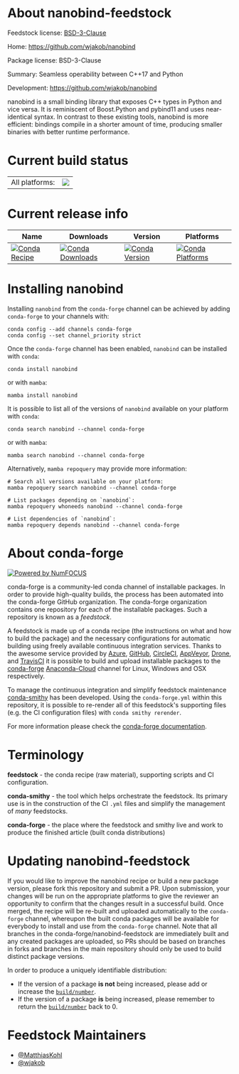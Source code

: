 About nanobind-feedstock
========================

Feedstock license: [BSD-3-Clause](https://github.com/conda-forge/nanobind-feedstock/blob/main/LICENSE.txt)

Home: https://github.com/wjakob/nanobind

Package license: BSD-3-Clause

Summary: Seamless operability between C++17 and Python

Development: https://github.com/wjakob/nanobind

nanobind is a small binding library that exposes C++ types in Python and
vice versa. It is reminiscent of Boost.Python and pybind11 and uses
near-identical syntax. In contrast to these existing tools, nanobind is
more efficient: bindings compile in a shorter amount of time, producing
smaller binaries with better runtime performance.


Current build status
====================


<table><tr><td>All platforms:</td>
    <td>
      <a href="https://dev.azure.com/conda-forge/feedstock-builds/_build/latest?definitionId=17658&branchName=main">
        <img src="https://dev.azure.com/conda-forge/feedstock-builds/_apis/build/status/nanobind-feedstock?branchName=main">
      </a>
    </td>
  </tr>
</table>

Current release info
====================

| Name | Downloads | Version | Platforms |
| --- | --- | --- | --- |
| [![Conda Recipe](https://img.shields.io/badge/recipe-nanobind-green.svg)](https://anaconda.org/conda-forge/nanobind) | [![Conda Downloads](https://img.shields.io/conda/dn/conda-forge/nanobind.svg)](https://anaconda.org/conda-forge/nanobind) | [![Conda Version](https://img.shields.io/conda/vn/conda-forge/nanobind.svg)](https://anaconda.org/conda-forge/nanobind) | [![Conda Platforms](https://img.shields.io/conda/pn/conda-forge/nanobind.svg)](https://anaconda.org/conda-forge/nanobind) |

Installing nanobind
===================

Installing `nanobind` from the `conda-forge` channel can be achieved by adding `conda-forge` to your channels with:

```
conda config --add channels conda-forge
conda config --set channel_priority strict
```

Once the `conda-forge` channel has been enabled, `nanobind` can be installed with `conda`:

```
conda install nanobind
```

or with `mamba`:

```
mamba install nanobind
```

It is possible to list all of the versions of `nanobind` available on your platform with `conda`:

```
conda search nanobind --channel conda-forge
```

or with `mamba`:

```
mamba search nanobind --channel conda-forge
```

Alternatively, `mamba repoquery` may provide more information:

```
# Search all versions available on your platform:
mamba repoquery search nanobind --channel conda-forge

# List packages depending on `nanobind`:
mamba repoquery whoneeds nanobind --channel conda-forge

# List dependencies of `nanobind`:
mamba repoquery depends nanobind --channel conda-forge
```


About conda-forge
=================

[![Powered by
NumFOCUS](https://img.shields.io/badge/powered%20by-NumFOCUS-orange.svg?style=flat&colorA=E1523D&colorB=007D8A)](https://numfocus.org)

conda-forge is a community-led conda channel of installable packages.
In order to provide high-quality builds, the process has been automated into the
conda-forge GitHub organization. The conda-forge organization contains one repository
for each of the installable packages. Such a repository is known as a *feedstock*.

A feedstock is made up of a conda recipe (the instructions on what and how to build
the package) and the necessary configurations for automatic building using freely
available continuous integration services. Thanks to the awesome service provided by
[Azure](https://azure.microsoft.com/en-us/services/devops/), [GitHub](https://github.com/),
[CircleCI](https://circleci.com/), [AppVeyor](https://www.appveyor.com/),
[Drone](https://cloud.drone.io/welcome), and [TravisCI](https://travis-ci.com/)
it is possible to build and upload installable packages to the
[conda-forge](https://anaconda.org/conda-forge) [Anaconda-Cloud](https://anaconda.org/)
channel for Linux, Windows and OSX respectively.

To manage the continuous integration and simplify feedstock maintenance
[conda-smithy](https://github.com/conda-forge/conda-smithy) has been developed.
Using the ``conda-forge.yml`` within this repository, it is possible to re-render all of
this feedstock's supporting files (e.g. the CI configuration files) with ``conda smithy rerender``.

For more information please check the [conda-forge documentation](https://conda-forge.org/docs/).

Terminology
===========

**feedstock** - the conda recipe (raw material), supporting scripts and CI configuration.

**conda-smithy** - the tool which helps orchestrate the feedstock.
                   Its primary use is in the construction of the CI ``.yml`` files
                   and simplify the management of *many* feedstocks.

**conda-forge** - the place where the feedstock and smithy live and work to
                  produce the finished article (built conda distributions)


Updating nanobind-feedstock
===========================

If you would like to improve the nanobind recipe or build a new
package version, please fork this repository and submit a PR. Upon submission,
your changes will be run on the appropriate platforms to give the reviewer an
opportunity to confirm that the changes result in a successful build. Once
merged, the recipe will be re-built and uploaded automatically to the
`conda-forge` channel, whereupon the built conda packages will be available for
everybody to install and use from the `conda-forge` channel.
Note that all branches in the conda-forge/nanobind-feedstock are
immediately built and any created packages are uploaded, so PRs should be based
on branches in forks and branches in the main repository should only be used to
build distinct package versions.

In order to produce a uniquely identifiable distribution:
 * If the version of a package **is not** being increased, please add or increase
   the [``build/number``](https://docs.conda.io/projects/conda-build/en/latest/resources/define-metadata.html#build-number-and-string).
 * If the version of a package **is** being increased, please remember to return
   the [``build/number``](https://docs.conda.io/projects/conda-build/en/latest/resources/define-metadata.html#build-number-and-string)
   back to 0.

Feedstock Maintainers
=====================

* [@MatthiasKohl](https://github.com/MatthiasKohl/)
* [@wjakob](https://github.com/wjakob/)


